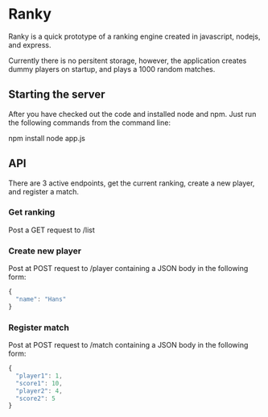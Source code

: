 # Ranky

Ranky is a quick prototype of a ranking engine created in javascript, nodejs, and express.

Currently there is no persitent storage, however, the application creates dummy players on startup, and plays a 1000 random matches.

## Starting the server
After you have checked out the code and installed node and npm. Just run the following commands from the command line:

npm install
node app.js

## API
There are 3 active endpoints, get the current ranking, create a new player, and register a match.

### Get ranking
Post a GET request to /list

### Create new player
Post at POST request to /player containing a JSON body in the following form:

```javascript
{
  "name": "Hans"
}
```

### Register match
Post at POST request to /match containing a JSON body in the following form:

```javascript
{
  "player1": 1,
  "score1": 10,
  "player2": 4,
  "score2": 5
}
```
